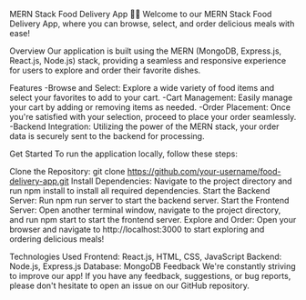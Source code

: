 MERN Stack Food Delivery App 🍔🚀
Welcome to our MERN Stack Food Delivery App, where you can browse, select, and order delicious meals with ease!

Overview
Our application is built using the MERN (MongoDB, Express.js, React.js, Node.js) stack, providing a seamless and responsive experience for users to explore and order their favorite dishes.

Features
-Browse and Select: Explore a wide variety of food items and select your favorites to add to your cart.
-Cart Management: Easily manage your cart by adding or removing items as needed.
-Order Placement: Once you're satisfied with your selection, proceed to place your order seamlessly.
-Backend Integration: Utilizing the power of the MERN stack, your order data is securely sent to the backend for processing.

Get Started
To run the application locally, follow these steps:

Clone the Repository: git clone https://github.com/your-username/food-delivery-app.git
Install Dependencies: Navigate to the project directory and run npm install to install all required dependencies.
Start the Backend Server: Run npm run server to start the backend server.
Start the Frontend Server: Open another terminal window, navigate to the project directory, and run npm start to start the frontend server.
Explore and Order: Open your browser and navigate to http://localhost:3000 to start exploring and ordering delicious meals!

Technologies Used
Frontend: React.js, HTML, CSS, JavaScript
Backend: Node.js, Express.js
Database: MongoDB
Feedback
We're constantly striving to improve our app! If you have any feedback, suggestions, or bug reports, please don't hesitate to open an issue on our GitHub repository.

